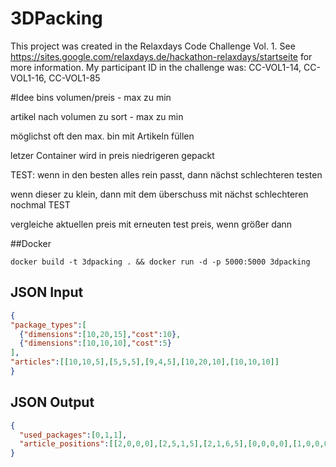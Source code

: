 # 3DPacking
This project was created in the Relaxdays Code Challenge Vol. 1. See https://sites.google.com/relaxdays.de/hackathon-relaxdays/startseite for more information. My participant ID in the challenge was: CC-VOL1-14, CC-VOL1-16, CC-VOL1-85



#Idee
bins volumen/preis - max zu min

artikel nach volumen zu sort - max zu min

möglichst oft den max. bin mit Artikeln füllen

letzer Container wird in preis niedrigeren gepackt



TEST: 
wenn in den besten alles rein passt, dann nächst schlechteren testen

wenn dieser zu klein, dann mit dem überschuss mit nächst schlechteren nochmal TEST

vergleiche aktuellen preis mit erneuten test preis, wenn größer dann

##Docker
```commandline
docker build -t 3dpacking . && docker run -d -p 5000:5000 3dpacking 
```

## JSON Input
```json
{
"package_types":[
  {"dimensions":[10,20,15],"cost":10},
  {"dimensions":[10,10,10],"cost":5}
],
"articles":[[10,10,5],[5,5,5],[9,4,5],[10,20,10],[10,10,10]]
}
```

## JSON Output
```json
{
  "used_packages":[0,1,1],
  "article_positions":[[2,0,0,0],[2,5,1,5],[2,1,6,5],[0,0,0,0],[1,0,0,0]]
}
```
